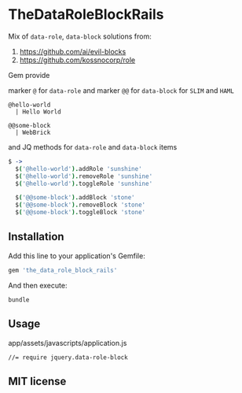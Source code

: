 # TheDataRoleBlockRails

Mix of `data-role`, `data-block` solutions from:

1. https://github.com/ai/evil-blocks
2. https://github.com/kossnocorp/role

Gem provide

marker `@` for `data-role` and marker `@@` for `data-block` for `SLIM` and `HAML`

```slim
@hello-world
  | Hello World

@@some-block
  | WebBrick
```
and JQ methods for `data-role` and `data-block` items

```coffeescript
$ ->
  $('@hello-world').addRole 'sunshine'
  $('@hello-world').removeRole 'sunshine'
  $('@hello-world').toggleRole 'sunshine'

  $('@@some-block').addBlock 'stone'
  $('@@some-block').removeBlock 'stone'
  $('@@some-block').toggleBlock 'stone'
```

## Installation

Add this line to your application's Gemfile:

```ruby
gem 'the_data_role_block_rails'
```

And then execute:

```
bundle
```

## Usage

app/assets/javascripts/application.js

```
//= require jquery.data-role-block
```

## MIT license
